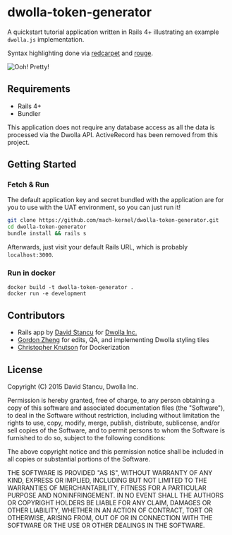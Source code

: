 # dwolla-token-generator
A quickstart tutorial application written in Rails 4+ illustrating an example `dwolla.js` implementation.

Syntax highlighting done via [redcarpet](https://github.com/vmg/redcarpet) and [rouge](https://github.com/jneen/rouge).

![Ooh! Pretty!](http://puu.sh/m0gb9/641508ebbf.png)

## Requirements
- Rails 4+
- Bundler

This application does not require any database access as all the data is processed via the Dwolla API. ActiveRecord has been removed from this project. 

## Getting Started

### Fetch & Run

The default application key and secret bundled with the application are for you to use with the UAT environment, so you can just run it!

```bash
git clone https://github.com/mach-kernel/dwolla-token-generator.git
cd dwolla-token-generator
bundle install && rails s
```

Afterwards, just visit your default Rails URL, which is probably `localhost:3000`.

### Run in docker
```
docker build -t dwolla-token-generator .
docker run -e development
```

## Contributors

- Rails app by [David Stancu](http://davidstancu.me) for [Dwolla Inc.](https://developers.dwolla.com)
- [Gordon Zheng](https://github.com/capablemonkey) for edits, QA, and implementing Dwolla styling tiles
- [Christopher Knutson](https://github.com/canuteson) for Dockerization

## License

Copyright (C) 2015 David Stancu, Dwolla Inc.

Permission is hereby granted, free of charge, to any person obtaining a copy
of this software and associated documentation files (the "Software"), to deal
in the Software without restriction, including without limitation the rights
to use, copy, modify, merge, publish, distribute, sublicense, and/or sell
copies of the Software, and to permit persons to whom the Software is
furnished to do so, subject to the following conditions:

The above copyright notice and this permission notice shall be included in
all copies or substantial portions of the Software.

THE SOFTWARE IS PROVIDED "AS IS", WITHOUT WARRANTY OF ANY KIND, EXPRESS OR
IMPLIED, INCLUDING BUT NOT LIMITED TO THE WARRANTIES OF MERCHANTABILITY,
FITNESS FOR A PARTICULAR PURPOSE AND NONINFRINGEMENT. IN NO EVENT SHALL THE
AUTHORS OR COPYRIGHT HOLDERS BE LIABLE FOR ANY CLAIM, DAMAGES OR OTHER
LIABILITY, WHETHER IN AN ACTION OF CONTRACT, TORT OR OTHERWISE, ARISING FROM,
OUT OF OR IN CONNECTION WITH THE SOFTWARE OR THE USE OR OTHER DEALINGS IN
THE SOFTWARE.